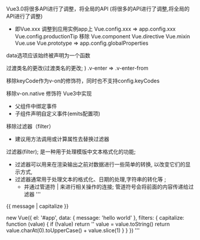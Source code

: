 Vue3.0将很多API进行了调整，将全局的API (将很多的API进行了调整,将全局的API进行了调整)
- 即Vue.xxx 调整到应用实例app上
Vue.config.xxx => app.config.xxx
Vue.config.productionTip 移除
Vue.component
Vue.directive
Vue.mixin
Vue.use
Vue.prototype => app.config.globalProperties

data选项应该始终被声明为一个函数

过渡类名的更改(过渡类名的更改; )
.v-enter => .v-enter-from 

移除keyCode作为v-on的修饰符，同时也不支持config.keyCodes

移除v-on.native 修饰符
Vue3中实现
- 父组件中绑定事件
    <my-component
        v-on:close="handleComponentEvent"
        v-on:click="handleNativeClickNative"
    />
- 子组件声明自定义事件(emits配置项)
<script>
    export default {
        emits: ['close']  // 自定义事件通过emits进行触发即可
    }
</script>

移除过滤器（filter）
- 建议用方法调用或计算属性去替换过滤器

过滤器(filter); 是一种用于处理模版中文本格式化的功能; 
- 过滤器可以用来在渲染输出之前对数据进行一些简单的转换, 以改变它们的显示方式, 
- 过滤器通常用于处理文本的格式化、日期的处理,字符串的转化等 ; 
    - 并通过管道符 | 来进行相关操作的连接; 管道符号会将前面的内容传递给过滤器
'''
<div id="app">
  <p>{{ message | capitalize }}</p>
</div>

new Vue({
  el: '#app',
  data: {
    message: 'hello world'
  },
  filters: {
    capitalize: function (value) {
      if (!value) return ''
      value = value.toString()
      return value.charAt(0).toUpperCase() + value.slice(1)
    }
  }
})
'''




